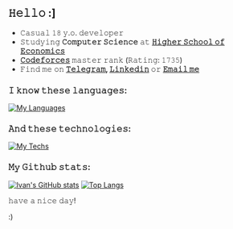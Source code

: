 ## 𝙷𝚎𝚕𝚕𝚘 :]

- 𝙲𝚊𝚜𝚞𝚊𝚕 𝟷𝟾 𝚢.𝚘. 𝚍𝚎𝚟𝚎𝚕𝚘𝚙𝚎𝚛
- 𝚂𝚝𝚞𝚍𝚢𝚒𝚗𝚐 **𝙲𝚘𝚖𝚙𝚞𝚝𝚎𝚛 𝚂𝚌𝚒𝚎𝚗𝚌𝚎** 𝚊𝚝 **[𝙷𝚒𝚐𝚑𝚎𝚛 𝚂𝚌𝚑𝚘𝚘𝚕 𝚘𝚏 𝙴𝚌𝚘𝚗𝚘𝚖𝚒𝚌𝚜](https://www.hse.ru/en/)**
- **[𝙲𝚘𝚍𝚎𝚏𝚘𝚛𝚌𝚎𝚜](https://codeforces.com/profile/GoracioNewport?locale=en)** 𝚖𝚊𝚜𝚝𝚎𝚛 𝚛𝚊𝚗𝚔 (𝚁𝚊𝚝𝚒𝚗𝚐: 𝟷𝟽𝟹𝟻)
- 𝙵𝚒𝚗𝚍 𝚖𝚎 𝚘𝚗 **[𝚃𝚎𝚕𝚎𝚐𝚛𝚊𝚖](https://t.me/ivantheglorious), [𝙻𝚒𝚗𝚔𝚎𝚍𝚒𝚗](https://linkedin.com/in/goracionewport)** 𝚘𝚛 **[𝙴𝚖𝚊𝚒𝚕 𝚖𝚎](mailto:goracionewport@gmail.com)**



### 𝙸 𝚔𝚗𝚘𝚠 𝚝𝚑𝚎𝚜𝚎 𝚕𝚊𝚗𝚐𝚞𝚊𝚐𝚎𝚜:

[![My Languages](https://skills.thijs.gg/icons?i=js,html,css,php,c,cpp,mysql,py,pug,bash)](https://skills.thijs.gg)

### 𝙰𝚗𝚍 𝚝𝚑𝚎𝚜𝚎 𝚝𝚎𝚌𝚑𝚗𝚘𝚕𝚘𝚐𝚒𝚎𝚜:

[![My Techs](https://skills.thijs.gg/icons?i=linux,vim,git,vue,firebase,nginx,bootstrap,latex,fastapi,arduino,gamemakerstudio)](https://skills.thijs.gg)


### 𝙼𝚢 𝙶𝚒𝚝𝚑𝚞𝚋 𝚜𝚝𝚊𝚝𝚜:
[![Ivan's GitHub stats](https://github-readme-stats.vercel.app/api?username=goracionewport&count_private=true&theme=highcontrast&show_icons=true)](https://github.com/anuraghazra/github-readme-stats)
[![Top Langs](https://github-readme-stats.vercel.app/api/top-langs/?username=goracionewport&hide=SourcePawn&theme=highcontrast&langs_count=4)](https://github.com/anuraghazra/github-readme-stats)


𝚑𝚊𝚟𝚎 𝚊 𝚗𝚒𝚌𝚎 𝚍𝚊𝚢! 

:)
